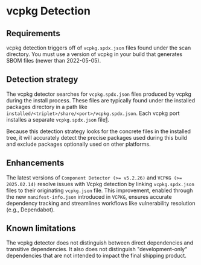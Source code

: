 # vcpkg Detection

## Requirements

vcpkg detection triggers off of `vcpkg.spdx.json` files found under the scan directory. You must use a version of vcpkg in your build that generates SBOM files (newer than 2022-05-05).

## Detection strategy

The vcpkg detector searches for `vcpkg.spdx.json` files produced by vcpkg during the install process. These files are typically found under the installed packages directory in a path like `installed/<triplet>/share/<port>/vcpkg.spdx.json`. Each vcpkg port installes a separate `vcpkg.spdx.json` file[1].

Because this detection strategy looks for the concrete files in the installed tree, it will accurately detect the precise packages used
during this build and exclude packages optionally used on other platforms.

## Enhancements

The latest versions of `Component Detector (>= v5.2.26)` and `VCPKG (>= 2025.02.14)` resolve issues with Vcpkg detection by linking `vcpkg.spdx.json` files to their originating `vcpkg.json` file. This improvement, enabled through the new `manifest-info.json` introduced in `VCPKG`, ensures accurate dependency tracking and streamlines workflows like vulnerability resolution (e.g., Dependabot).

## Known limitations

The vcpkg detector does not distinguish between direct dependencies and transitive dependencies. It also does not distinguish
"development-only" dependencies that are not intended to impact the final shipping product.

[1]: https://learn.microsoft.com/vcpkg/reference/software-bill-of-materials
